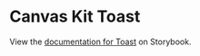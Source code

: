 # Canvas Kit Toast

View the
[documentation for Toast](https://workday.github.io/canvas-kit/?path=/docs/components-popups-toast--docs)
on Storybook.
